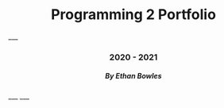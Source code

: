 <h1 align="center">Programming 2 Portfolio</h1>
___
<h3 align="center">2020 - 2021</h3>
<h5 align="center">By Ethan Bowles</h5>
___
___
